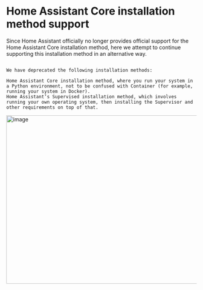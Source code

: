 # Home Assistant Core installation method support


Since Home Assistant officially no longer provides official support for the Home Assistant Core installation method, here we attempt to continue supporting this installation method in an alternative way.


```

We have deprecated the following installation methods:

Home Assistant Core installation method, where you run your system in a Python environment, not to be confused with Container (for example, running your system in Docker).
Home Assistant’s Supervised installation method, which involves running your own operating system, then installing the Supervisor and other requirements on top of that.

```

<img width="798" height="444" alt="image" src="https://github.com/user-attachments/assets/ae369e29-1257-4831-8217-cbe8abe54712" />

